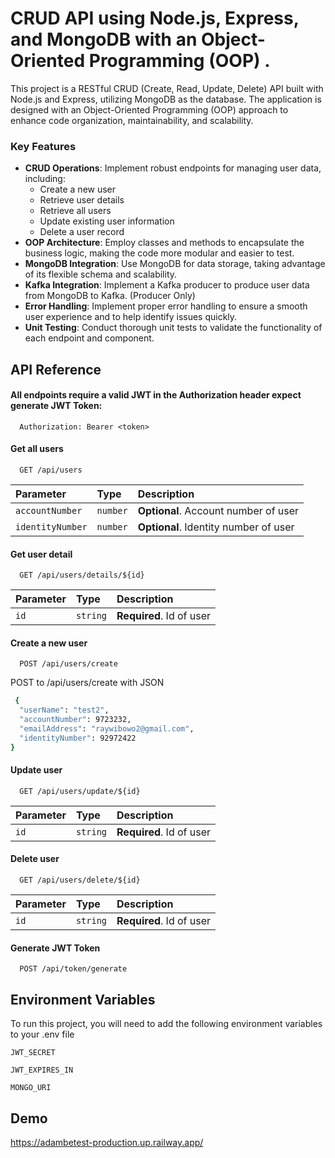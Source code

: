 
# CRUD API using Node.js, Express, and MongoDB with an Object-Oriented Programming (OOP) . 

This project is a RESTful CRUD (Create, Read, Update, Delete) API built with Node.js and Express, utilizing MongoDB as the database. The application is designed with an Object-Oriented Programming (OOP) approach to enhance code organization, maintainability, and scalability.

### Key Features

- **CRUD Operations**: Implement robust endpoints for managing user data, including:
  - Create a new user
  - Retrieve user details
  - Retrieve all users
  - Update existing user information
  - Delete a user record
- **OOP Architecture**: Employ classes and methods to encapsulate the business logic, making the code more modular and easier to test.
- **MongoDB Integration**: Use MongoDB for data storage, taking advantage of its flexible schema and scalability.
- **Kafka Integration**: Implement a Kafka producer to produce user data from MongoDB to Kafka. (Producer Only)
- **Error Handling**: Implement proper error handling to ensure a smooth user experience and to help identify issues quickly.
- **Unit Testing**: Conduct thorough unit tests to validate the functionality of each endpoint and component.



## API Reference

#### All endpoints require a valid JWT in the Authorization header expect generate JWT Token:

```http
  Authorization: Bearer <token>
```

#### Get all users

```http
  GET /api/users
```

| Parameter | Type     | Description                |
| :-------- | :------- | :------------------------- |
| `accountNumber` | `number` | **Optional**. Account number of user |
| `identityNumber` | `number` | **Optional**. Identity number of user |

#### Get user detail

```http
  GET /api/users/details/${id}
```

| Parameter | Type     | Description                       |
| :-------- | :------- | :-------------------------------- |
| `id`      | `string` | **Required**. Id of user |

#### Create a new user 

```http
  POST /api/users/create
```

POST to /api/users/create with JSON 
```bash
 {
  "userName": "test2",
  "accountNumber": 9723232,
  "emailAddress": "raywibowo2@gmail.com",
  "identityNumber": 92972422
}
```

#### Update user

```http
  GET /api/users/update/${id}
```

| Parameter | Type     | Description                       |
| :-------- | :------- | :-------------------------------- |
| `id`      | `string` | **Required**. Id of user           |

#### Delete user

```http
  GET /api/users/delete/${id}
```

| Parameter | Type     | Description                       |
| :-------- | :------- | :-------------------------------- |
| `id`      | `string` | **Required**. Id of user           |

#### Generate JWT Token

```http
  POST /api/token/generate
```

## Environment Variables

To run this project, you will need to add the following environment variables to your .env file

`JWT_SECRET`

`JWT_EXPIRES_IN`

`MONGO_URI`
## Demo

https://adambetest-production.up.railway.app/
